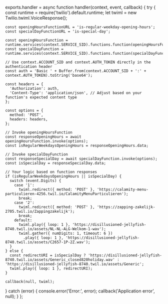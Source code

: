 exports.handler = async function handler(context, event, callback) {
  try {
    const runtime = require('twilio').default.runtime;
    let twiml = new Twilio.twiml.VoiceResponse();

    const openingHoursFunctionURL = 'is-regular-weekday-opening-hours';
    const specialDayFunctionURL = 'is-special-day';

    const openingHoursFunction = runtime.services(context.SERVICE_SID).functions.function(openingHoursFunctionURL);
    const specialDayFunction = runtime.services(context.SERVICE_SID).functions.function(specialDayFunctionURL);

    // Use context.ACCOUNT_SID and context.AUTH_TOKEN directly in the authentication header
    const auth = 'Basic ' + Buffer.from(context.ACCOUNT_SID + ':' + context.AUTH_TOKEN).toString('base64');

    const headers = {
      'Authorization': auth,
      'Content-Type': 'application/json', // Adjust based on your function's expected content type
    };

    const options = {
      method: 'POST',
      headers: headers,
    };

    // Invoke openingHoursFunction
    const responseOpeningHours = await openingHoursFunction.invoke(options);
    const isRegularWeekdaysOpeningHours = responseOpeningHours.data;

    // Invoke specialDayFunction
    const responseSpecialDay = await specialDayFunction.invoke(options);
    const isSpecialDay = responseSpecialDay.data;

    // Your logic based on function responses
    if (isRegularWeekdaysOpeningHours || isSpecialDay) {
      switch (event.Digits) {
        case '1':
          twiml.redirect({ method: 'POST' }, 'https://calamity-menu-particulieren-4256.twil.io/CalamityMenuParticulieren');
          break;
        case '2':
          twiml.redirect({ method: 'POST' }, 'https://zapping-zakelijk-2705.twil.io/Zappingzakelijk');
          break;
        default:
          twiml.play({ loop: 1 }, 'https://disillusioned-jellyfish-8740.twil.io/assets/NL-NL-ALG-Welkom-1-wav');
          twiml.gather({ numDigits: 1, timeout: 6 })
            .play({ loop: 1 }, 'https://disillusioned-jellyfish-8740.twil.io/assets/C2657-1P-2Z.wav');
      }
    } else {
      const redirectURI = isSpecialDay ? 'https://disillusioned-jellyfish-8740.twil.io/assets/Generic_closed820holiday.wav' : 'https://disillusioned-jellyfish-8740.twil.io/assets/Generic';
      twiml.play({ loop: 1 }, redirectURI);
    }

    callback(null, twiml);
  } catch (error) {
    console.error('Error:', error);
    callback('Application error', null);
  }
};
